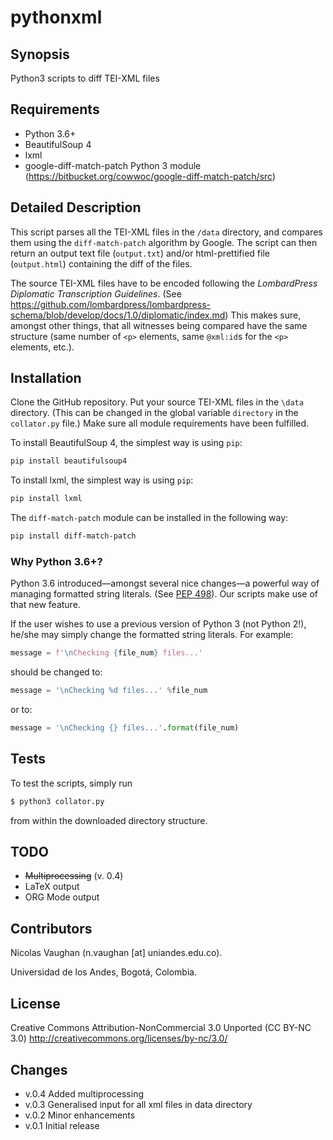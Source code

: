 # pythonxml

## Synopsis
Python3 scripts to diff TEI-XML files

## Requirements
* Python 3.6+
* BeautifulSoup 4
* lxml
* google-diff-match-patch Python 3 module (https://bitbucket.org/cowwoc/google-diff-match-patch/src)


## Detailed Description
This script parses all the TEI-XML files in the `/data` directory, and compares them using the `diff-match-patch` algorithm by Google. The script can then return an output text file (`output.txt`) and/or html-prettified file (`output.html`) containing the diff of the files.

The source TEI-XML files have to be encoded following the *LombardPress Diplomatic Transcription Guidelines*. (See https://github.com/lombardpress/lombardpress-schema/blob/develop/docs/1.0/diplomatic/index.md) This makes sure, amongst other things, that all witnesses being compared have the same structure (same number of `<p>` elements, same `@xml:id`s for the `<p>` elements, etc.).

## Installation
Clone the GitHub repository. Put your source TEI-XML files in the `\data` directory. (This can be changed in the global variable `directory` in the `collator.py` file.) Make sure all module requirements have been fulfilled.

To install BeautifulSoup 4, the simplest way is using `pip`:

```bash
pip install beautifulsoup4
```

To install lxml, the simplest way is using `pip`:

```bash
pip install lxml
```


The `diff-match-patch` module can be installed in the following way:

```bash
pip install diff-match-patch
```


### Why Python 3.6+?
Python 3.6 introduced—amongst several nice changes—a powerful way of managing formatted string literals. (See [PEP 498](https://www.python.org/dev/peps/pep-0498/)). Our scripts make use of that new feature.

If the user wishes to use a previous version of Python 3 (not Python 2!), he/she may simply change the formatted string literals. For example:

```python
message = f'\nChecking {file_num} files...'
```

should be changed to:

```python
message = '\nChecking %d files...' %file_num
```

or to:

```python
message = '\nChecking {} files...'.format(file_num)
```


## Tests
To test the scripts, simply run

```bash
$ python3 collator.py
```

from within the downloaded directory structure.

## TODO
- ~~Multiprocessing~~ (v. 0.4)
- LaTeX output
- ORG Mode output

## Contributors
Nicolas Vaughan (n.vaughan [at] uniandes.edu.co).

Universidad de los Andes, Bogotá, Colombia.

## License
Creative Commons Attribution-NonCommercial 3.0 Unported (CC BY-NC 3.0)
http://creativecommons.org/licenses/by-nc/3.0/


## Changes
- v.0.4 Added multiprocessing
- v.0.3 Generalised input for all xml files in data directory
- v.0.2 Minor enhancements
- v.0.1 Initial release
